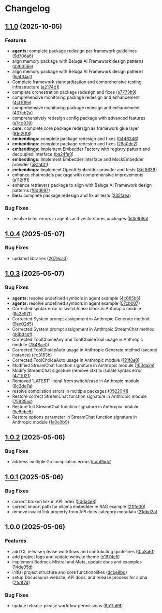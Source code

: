 # Changelog

## [1.1.0](https://github.com/lookatitude/beluga-ai/compare/v1.0.4...v1.1.0) (2025-10-05)


### Features

* **agents:** complete package redesign per framework guidelines ([9d706a6](https://github.com/lookatitude/beluga-ai/commit/9d706a6859c0e7c7064e81a8c30066b4b95d0b10))
* align memory package with Beluga AI Framework design patterns ([d36356e](https://github.com/lookatitude/beluga-ai/commit/d36356e504d87c803947354dc28c21ee00153ff1))
* align memory package with Beluga AI Framework design patterns ([5e434cf](https://github.com/lookatitude/beluga-ai/commit/5e434cf06cb94caaace23df99df5f21abc36ba3c))
* Complete framework standardization and comprehensive testing infrastructure ([a2174d1](https://github.com/lookatitude/beluga-ai/commit/a2174d1072c03783076ca1f7454dd5cdd098c13b))
* complete orchestration package redesign and fixes ([a7773b9](https://github.com/lookatitude/beluga-ai/commit/a7773b95ccb3fd67d10315bd5edec77394b7b819))
* comprehensive monitoring package redesign and enhancement ([4cf109e](https://github.com/lookatitude/beluga-ai/commit/4cf109eb231fba4ed77891f7e6ac5d20d2f04360))
* comprehensive monitoring package redesign and enhancement ([437ab2a](https://github.com/lookatitude/beluga-ai/commit/437ab2a1096c14ed8cb0eb05428d5ee36a2a3694))
* comprehensively redesign config package with advanced features ([a7cd839](https://github.com/lookatitude/beluga-ai/commit/a7cd83971c866c1e9cc8044ae4767d643768cb05))
* **core:** complete core package redesign as framework glue layer ([81e20f8](https://github.com/lookatitude/beluga-ai/commit/81e20f8ffd66e9d0909cfe4fd40cf37c377cd92f))
* **embeddings:** complete package redesign and fixes ([0446346](https://github.com/lookatitude/beluga-ai/commit/04463469e626fcb4387974bf81fb918d490af519))
* **embeddings:** complete package redesign and fixes ([26a0de2](https://github.com/lookatitude/beluga-ai/commit/26a0de2ce25ddeb0b3d26db0d3ecf0ddf527475c))
* **embeddings:** Implement Embedder Factory with registry pattern and decoupled interface ([ba24fe0](https://github.com/lookatitude/beluga-ai/commit/ba24fe03258bb360af3171234da1cd229d256df3))
* **embeddings:** Implement Embedder interface and MockEmbedder provider ([581af31](https://github.com/lookatitude/beluga-ai/commit/581af3193bf97db7738aeaebd3929569e9aa46d3))
* **embeddings:** Implement OpenAIEmbedder provider and tests ([8cf8636](https://github.com/lookatitude/beluga-ai/commit/8cf8636a2463f365a9b95d71893515fc034ae4f8))
* enhance chatmodels package with comprehensive improvements ([a112f81](https://github.com/lookatitude/beluga-ai/commit/a112f81a7b45ecd3d2fb4e2966c64639969f997d))
* enhance retrievers package to align with Beluga AI Framework design patterns ([f6dd697](https://github.com/lookatitude/beluga-ai/commit/f6dd6973d6bc0f11dc36eb7d4123c869121e3c17))
* **llms:** complete package redesign and fix all tests ([235faea](https://github.com/lookatitude/beluga-ai/commit/235faeac77cdf3bcfba58b9db571a0840b30a576))


### Bug Fixes

* resolve linter errors in agents and vectorstores packages ([5059b8b](https://github.com/lookatitude/beluga-ai/commit/5059b8be982b4bc0cb5ab1816207a391efbb6896))

## [1.0.4](https://github.com/lookatitude/beluga-ai/compare/v1.0.3...v1.0.4) (2025-05-07)


### Bug Fixes

* updated libraries ([2679ca3](https://github.com/lookatitude/beluga-ai/commit/2679ca3d10fbf66ff082657b6bfae7236fa9fce6))

## [1.0.3](https://github.com/lookatitude/beluga-ai/compare/v1.0.2...v1.0.3) (2025-05-07)


### Bug Fixes

* **agents:** resolve undefined symbols in agent example ([4c685b5](https://github.com/lookatitude/beluga-ai/commit/4c685b5874ee9a6a468e0ae5dbc6c4db9bf6be4c))
* **agents:** resolve undefined symbols in agent example ([07cb007](https://github.com/lookatitude/beluga-ai/commit/07cb007103ff80679f721375c7eb6157bde6a06f))
* Corrected syntax error in switch/case block in Anthropic module ([8c2e97f](https://github.com/lookatitude/beluga-ai/commit/8c2e97f4c0c51dfa843baafb2b8b59c256e449e7))
* Corrected System prompt assignment in Anthropic Generate method ([9ac02d5](https://github.com/lookatitude/beluga-ai/commit/9ac02d5a1bd7f3535bf2f87eaee0bf1564abde7b))
* Corrected System prompt assignment in Anthropic StreamChat method ([ddbd4df](https://github.com/lookatitude/beluga-ai/commit/ddbd4dfe4084fcec493cd5f756b31c89599ffdf9))
* Corrected ToolChoiceAny and ToolChoiceTool usage in Anthropic module ([7848ae0](https://github.com/lookatitude/beluga-ai/commit/7848ae0bf797ad83626033a95250cabab3de40c6))
* Corrected ToolChoiceAuto usage in Anthropic Generate method (second instance) ([cc3163b](https://github.com/lookatitude/beluga-ai/commit/cc3163b942a85ea227a4bda8b40c27fc1af35a4a))
* Corrected ToolChoiceAuto usage in Anthropic module ([121f0e0](https://github.com/lookatitude/beluga-ai/commit/121f0e0309a782a27dc0e56807d767ead95e3de3))
* Modified StreamChat function signature in Anthropic module ([163da2e](https://github.com/lookatitude/beluga-ai/commit/163da2ed29b08e57358ebcaa5ed2169e30510145))
* Modify StreamChat signature (remove ctx) to isolate syntax error ([471f021](https://github.com/lookatitude/beluga-ai/commit/471f021b2fc766ef87cc010692db7166a583edab))
* Removed 'LATEST' literal from switch/case in Anthropic module ([8c2de7a](https://github.com/lookatitude/beluga-ai/commit/8c2de7aebc5b497fad3debb41e2b95169ba9a9ff))
* resolve compilation errors in multiple packages ([0522041](https://github.com/lookatitude/beluga-ai/commit/05220411405a280e4c824c0827ad74e2f13d65d8))
* Restore correct StreamChat function signature in Anthropic module ([75935ac](https://github.com/lookatitude/beluga-ai/commit/75935ac69afc76066787711eb4d93c3e4f5e2ab1))
* Restore full StreamChat function signature in Anthropic module ([5e8cbc8](https://github.com/lookatitude/beluga-ai/commit/5e8cbc8123fd3dd525dc0bd1010bf11d2483423b))
* Restore options parameter in StreamChat function signature in Anthropic module ([1a0e0b9](https://github.com/lookatitude/beluga-ai/commit/1a0e0b97905bde8e8ce5db1d790276bdac702da3))

## [1.0.2](https://github.com/lookatitude/beluga-ai/compare/v1.0.1...v1.0.2) (2025-05-06)


### Bug Fixes

* address multiple Go compilation errors ([cdb9bdc](https://github.com/lookatitude/beluga-ai/commit/cdb9bdc51c2e95071b866520a55576dc06e52df4))

## [1.0.1](https://github.com/lookatitude/beluga-ai/compare/v1.0.0...v1.0.1) (2025-05-06)


### Bug Fixes

* correct broken link in API index ([5dda4e8](https://github.com/lookatitude/beluga-ai/commit/5dda4e87e7d8b937c688ff5c0879bb5cc9b55e95))
* correct import path for ollama embedder in RAG example ([21ffe00](https://github.com/lookatitude/beluga-ai/commit/21ffe00168ec77b5a516536aeaad7a1f3c22d3b7))
* remove invalid link property from API docs category metadata ([21dbd2a](https://github.com/lookatitude/beluga-ai/commit/21dbd2a72cfc355dc15d089805856c33f1c62775))

## 1.0.0 (2025-05-06)


### Features

* add CI, release-please workflows and contributing guidelines ([0fa8a6f](https://github.com/lookatitude/beluga-ai/commit/0fa8a6f6834c117bc3f1032d8e277c84031a645d))
* add project logo and update website theme ([e1674e5](https://github.com/lookatitude/beluga-ai/commit/e1674e561772485b4053f24774ae15bba7d8e014))
* implement Bedrock Mistral and Meta, update docs and examples ([14de05d](https://github.com/lookatitude/beluga-ai/commit/14de05dffabd2eba5c8ce51d791b7285c619ab85))
* initial project structure and core functionalities ([dcbe9bd](https://github.com/lookatitude/beluga-ai/commit/dcbe9bda354eae1285990097f381ef3f96b9009e))
* setup Docusaurus website, API docs, and release process for alpha ([71c1f74](https://github.com/lookatitude/beluga-ai/commit/71c1f746a692ba998f8b953727cb0ba930470de3))


### Bug Fixes

* update release-please workflow permissions ([9b11b96](https://github.com/lookatitude/beluga-ai/commit/9b11b96fcc362823004dfee4f4828d6c07915624))
